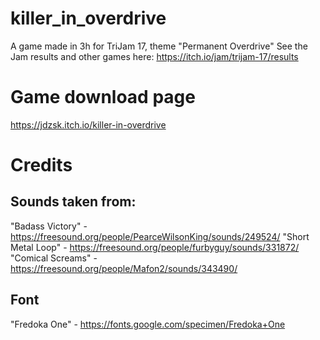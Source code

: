 # killer_in_overdrive
A game made in 3h for TriJam 17, theme "Permanent Overdrive"
See the Jam results and other games here: https://itch.io/jam/trijam-17/results

# Game download page
https://jdzsk.itch.io/killer-in-overdrive

# Credits
## Sounds taken from:
"Badass Victory" - https://freesound.org/people/PearceWilsonKing/sounds/249524/
"Short Metal Loop" - https://freesound.org/people/furbyguy/sounds/331872/
"Comical Screams" - https://freesound.org/people/Mafon2/sounds/343490/
## Font
"Fredoka One" - https://fonts.google.com/specimen/Fredoka+One
